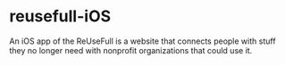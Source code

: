 # reusefull-iOS
An iOS app of the ReUseFull is a website that connects people with stuff they no longer need with nonprofit organizations that could use it.
